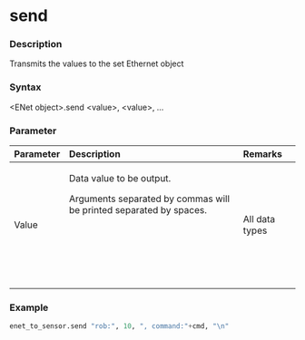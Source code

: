 # send

### Description

Transmits the values to the set Ethernet object

### Syntax

&lt;ENet object&gt;.send &lt;value&gt;, &lt;value&gt;, …



### Parameter

<table>
  <thead>
    <tr>
      <th style="text-align:left">Parameter</th>
      <th style="text-align:left">Description</th>
      <th style="text-align:left">Remarks</th>
    </tr>
  </thead>
  <tbody>
    <tr>
      <td style="text-align:left">Value</td>
      <td style="text-align:left">
        <p>Data value to be output.
          <br />
        </p>
        <p>Arguments separated by commas will be printed separated by spaces.
          <br
          />
        </p>
        <p>
          <br />
        </p>
        <p>
          <br />
        </p>
        <p>
          <br />
        </p>
      </td>
      <td style="text-align:left">All data types</td>
    </tr>
  </tbody>
</table>

### Example

```python
enet_to_sensor.send "rob:", 10, ", command:"+cmd, "\n"
```



